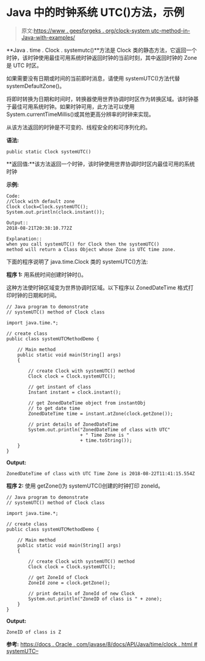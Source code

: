 # Java 中的时钟系统 UTC()方法，示例

> 原文:[https://www . geesforgeks . org/clock-system utc-method-in-Java-with-examples/](https://www.geeksforgeeks.org/clock-systemutc-method-in-java-with-examples/)

**Java . time . Clock . systemutc()**方法是 Clock 类的静态方法，它返回一个时钟，该时钟使用最佳可用系统时钟返回时钟的当前时刻，其中返回时钟的 Zone 是 UTC 时区。

如果需要没有日期或时间的当前即时消息，请使用 systemUTC()方法代替 systemDefaultZone()。

将即时转换为日期和时间时，转换器使用世界协调时时区作为转换区域。该时钟基于最佳可用系统时钟。如果时钟可用，此方法可以使用 System.currentTimeMillis()或其他更高分辨率的时钟来实现。

从该方法返回的时钟是不可变的、线程安全的和可序列化的。

**语法:**

```
public static Clock systemUTC()
```

**返回值:**该方法返回一个时钟，该时钟使用世界协调时时区内最佳可用的系统时钟

**示例:**

```
Code:
//Clock with default zone
Clock clock=Clock.systemUTC();
System.out.println(clock.instant());

Output:: 
2018-08-21T20:38:10.772Z

Explanation:: 
when you call systemUTC() for Clock then the systemUTC()
method will return a Class Object whose Zone is UTC time zone.

```

下面的程序说明了 java.time.Clock 类的 systemUTC()方法:

**程序 1:** 用系统时间创建时钟时()。

这种方法使时钟区域变为世界协调时区域。以下程序以 ZonedDateTime 格式打印时钟的日期和时间。

```
// Java program to demonstrate
// systemUTC() method of Clock class

import java.time.*;

// create class
public class systemUTCMethodDemo {

    // Main method
    public static void main(String[] args)
    {

        // create Clock with systemUTC() method
        Clock clock = Clock.systemUTC();

        // get instant of class
        Instant instant = clock.instant();

        // get ZonedDateTime object from instantObj
        // to get date time
        ZonedDateTime time = instant.atZone(clock.getZone());

        // print details of ZonedDateTime
        System.out.println("ZonedDateTime of class with UTC"
                           + " Time Zone is "
                           + time.toString());
    }
}
```

**Output:**

```
ZonedDateTime of class with UTC Time Zone is 2018-08-22T11:41:15.554Z

```

**程序 2:** 使用 getZone()为 systemUTC()创建的时钟打印 zoneId。

```
// Java program to demonstrate
// systemUTC() method of Clock class

import java.time.*;

// create class
public class systemUTCMethodDemo {

    // Main method
    public static void main(String[] args)
    {

        // create Clock with systemUTC() method
        Clock clock = Clock.systemUTC();

        // get ZoneId of Clock
        ZoneId zone = clock.getZone();

        // print details of ZoneId of new Clock
        System.out.println("ZoneID of class is " + zone);
    }
}
```

**Output:**

```
ZoneID of class is Z

```

**参考:**
[https://docs . Oracle . com/javase/8/docs/API/Java/time/clock . html # systemUTC–](https://docs.oracle.com/javase/8/docs/api/java/time/Clock.html#systemUTC--)